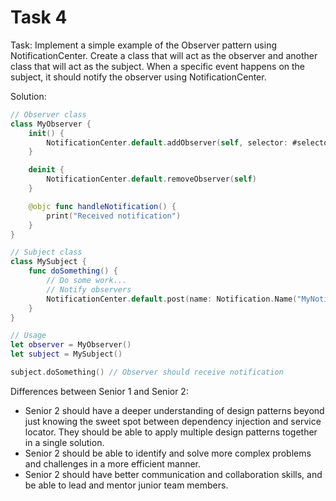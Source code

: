 # Task 4

Task: Implement a simple example of the Observer pattern using
NotificationCenter. Create a class that will act as the observer and another
class that will act as the subject. When a specific event happens on the
subject, it should notify the observer using NotificationCenter.

Solution:

```swift
// Observer class
class MyObserver {
    init() {
        NotificationCenter.default.addObserver(self, selector: #selector(handleNotification), name: Notification.Name("MyNotification"), object: nil)
    }

    deinit {
        NotificationCenter.default.removeObserver(self)
    }

    @objc func handleNotification() {
        print("Received notification")
    }
}

// Subject class
class MySubject {
    func doSomething() {
        // Do some work...
        // Notify observers
        NotificationCenter.default.post(name: Notification.Name("MyNotification"), object: nil)
    }
}

// Usage
let observer = MyObserver()
let subject = MySubject()

subject.doSomething() // Observer should receive notification
```

Differences between Senior 1 and Senior 2:

-   Senior 2 should have a deeper understanding of design patterns beyond just
    knowing the sweet spot between dependency injection and service locator.
    They should be able to apply multiple design patterns together in a single
    solution.
-   Senior 2 should be able to identify and solve more complex problems and
    challenges in a more efficient manner.
-   Senior 2 should have better communication and collaboration skills, and be
    able to lead and mentor junior team members.
